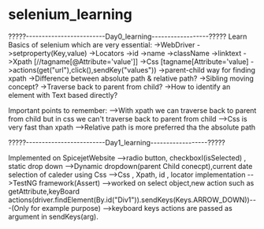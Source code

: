 # selenium_learning

?????-------------------------Day0_learning------------------?????
Learn Basics of selenium which are very essential:
    ->WebDriver
    ->setproperty(Key,value)
    ->Locators
          ->id
          ->name
          ->className
          ->linktext
          ->Xpath [//tagname[@Attribute='value']]
          ->Css [tagname[Attribute='value]
     ->actions(get("url"),click(),sendKey("values"))
     ->parent-child way for finding xpath
     ->Difference between absolute path & relative path?
     ->Sibling moving concept?
     ->Traverse back to parent from child?
     ->How to identify an element with Text based  directly?
     
   Important points to remember:
   -->With xpath we can traverse back to parent from child but in css we can't traverse back to parent from child
   -->Css is very fast than xpath
   -->Relative path is more preferred tha the absolute path
   
   
   ?????-------------------------Day1_learning------------------?????
   
   Implemented on SpicejetWebsite
   -->radio button, checkboxI(isSelected) , static drop down
   -->Dynamic dropdown(parent Child conecpt),current date selection of caleder using Css 
   -->Css , Xpath, id , locator implementation
   -->TestNG framework(Assert)
   -->worked on select object,new action such as getAttribute,keyBoard actions(driver.findElement(By.id("Div1")).sendKeys(Keys.ARROW_DOWN))---(Only for example purpose)
   -->keyboard keys actions are passed as argument in sendKeys(arg).
   
